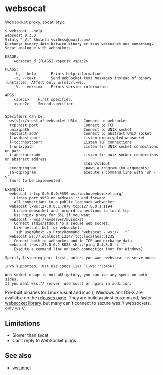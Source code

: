 # websocat
Websocket proxy, socat-style

```
$ websocat --help
websocat 0.3.0
Vitaly "_Vi" Shukela <vi0oss@gmail.com>
Exchange binary data between binary or text websocket and something.
Socat analogue with websockets.

USAGE:
    websocat_d [FLAGS] <spec1> <spec2>

FLAGS:
    -h, --help       Prints help information
    -t, --text       Send WebSocket text messages instead of binary (unstable). Affect only ws[s]:/l-ws:.
    -V, --version    Prints version information

ARGS:
    <spec1>    First specifier.
    <spec2>    Second specifier.


Specifiers can be:
  ws[s]://<rest of websocket URL>   Connect to websocket
  tcp:host:port                     Connect to TCP
  unix:path                         Connect to UNIX socket
  abstract:addr                     Connect to abstract UNIX socket
  l-ws:host:port                    Listen unencrypted websocket
  l-tcp:host:port                   Listen TCP connections
  l-unix:path                       Listen for UNIX socket connections on path
  l-abstract:addr                   Listen for UNIX socket connections on abstract address
  -                                 stdin/stdout
  exec:program                      spawn a program (no arguments)
  sh-c:program                      execute a command line with 'sh -c'
  (more to be implemented)
  
Examples:
  websocat l-tcp:0.0.0.0:9559 ws://echo.websocket.org/
    Listen port 9959 on address :: and forward 
    all connections to a public loopback websocket
  websocat l-ws:127.0.0.1:7878 tcp:127.0.0.1:1194
    Listen websocket and forward connections to local tcp
    Use nginx proxy for SSL if you want
  websocat - wss://myserver/mysocket
    Connect stdin/stdout to a secure web socket.
    Like netcat, but for websocket.
    `ssh user@host -o ProxyHommand "websocat - ws://..."`
  websocat ws://localhost:1234/ tcp:localhost:1235
    Connect both to websocket and to TCP and exchange data.
  websocat l-ws:127.0.0.1:8088 sh-c:"ping 8.8.8.8 -c 1"
    Execute a command line on each connection (not for Windows)
    
Specify listening part first, unless you want websocat to serve once.

IPv6 supported, just use specs like `l-ws:::1:4567`

Web socket usage is not obligatory, you can use any specs on both sides.
If you want wss:// server, use socat or nginx in addition.
```

Pre-built binaries for Linux (usual and musl), Windows and OS-X are available on the [releases page](https://github.com/vi/websocat/releases). They are build against customized, faster [websocket library](https://github.com/cyderize/rust-websocket), but many can't connect to secure wss:// websockets, only ws://.

Limitations
---

* Slower than socat
* Can't reply to WebSocket pings

See also
---

* [wstunnel](https://github.com/erebe/wstunnel)
